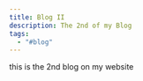 ```yaml
---
title: Blog II
description: The 2nd of my Blog
tags:
  - "#blog"
---
```



this is the 2nd blog on my website